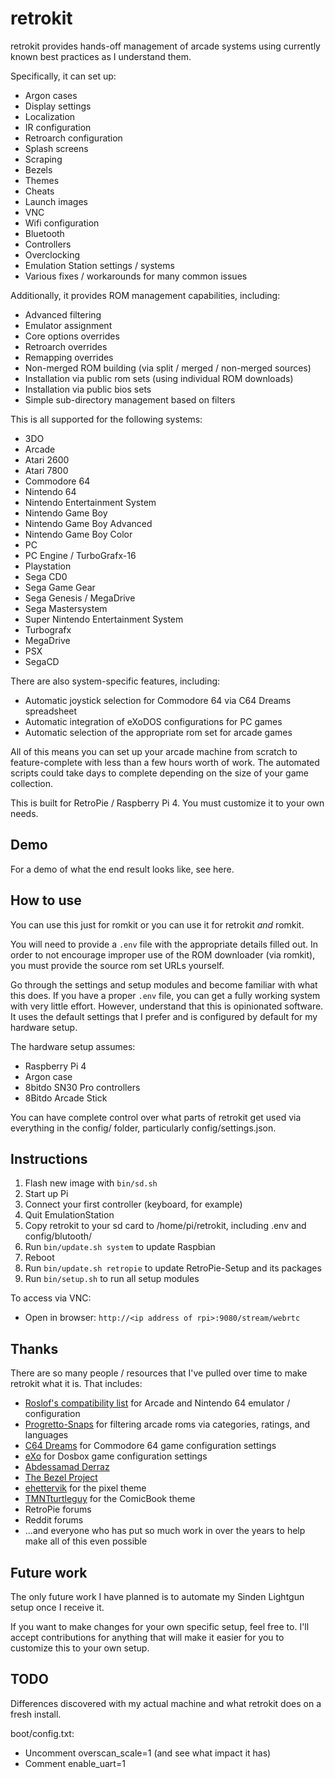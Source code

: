 # retrokit

retrokit provides hands-off management of arcade systems using currently known best
practices as I understand them.

Specifically, it can set up:

* Argon cases
* Display settings
* Localization
* IR configuration
* Retroarch configuration
* Splash screens
* Scraping
* Bezels
* Themes
* Cheats
* Launch images
* VNC
* Wifi configuration
* Bluetooth
* Controllers
* Overclocking
* Emulation Station settings / systems
* Various fixes / workarounds for many common issues

Additionally, it provides ROM management capabilities, including:

* Advanced filtering
* Emulator assignment
* Core options overrides
* Retroarch overrides
* Remapping overrides
* Non-merged ROM building (via split / merged / non-merged sources)
* Installation via public rom sets (using individual ROM downloads)
* Installation via public bios sets
* Simple sub-directory management based on filters

This is all supported for the following systems:

* 3DO
* Arcade
* Atari 2600
* Atari 7800
* Commodore 64
* Nintendo 64
* Nintendo Entertainment System
* Nintendo Game Boy
* Nintendo Game Boy Advanced
* Nintendo Game Boy Color
* PC
* PC Engine / TurboGrafx-16
* Playstation
* Sega CD0
* Sega Game Gear
* Sega Genesis / MegaDrive
* Sega Mastersystem
* Super Nintendo Entertainment System
* Turbografx
* MegaDrive
* PSX
* SegaCD

There are also system-specific features, including:

* Automatic joystick selection for Commodore 64 via C64 Dreams spreadsheet
* Automatic integration of eXoDOS configurations for PC games
* Automatic selection of the appropriate rom set for arcade games

All of this means you can set up your arcade machine from scratch to feature-complete
with less than a few hours worth of work.  The automated scripts could take
days to complete depending on the size of your game collection.

This is built for RetroPie / Raspberry Pi 4.  You must customize it to your
own needs.

## Demo

For a demo of what the end result looks like, see here.

## How to use

You can use this just for romkit or you can use it for retrokit *and* romkit.

You will need to provide a `.env` file with the appropriate details filled out.
In order to not encourage improper use of the ROM downloader (via romkit), you
must provide the source rom set URLs yourself.

Go through the settings and setup modules and become familiar with what this does.
If you have a proper `.env` file, you can get a fully working system with very
little effort.  However, understand that this is opinionated software.  It uses
the default settings that I prefer and is configured by default for my hardware
setup.

The hardware setup assumes:

* Raspberry Pi 4
* Argon case
* 8bitdo SN30 Pro controllers
* 8Bitdo Arcade Stick

You can have complete control over what parts of retrokit get used via everything
in the config/ folder, particularly config/settings.json.

## Instructions

1. Flash new image with `bin/sd.sh`
1. Start up Pi
1. Connect your first controller (keyboard, for example)
1. Quit EmulationStation
1. Copy retrokit to your sd card to /home/pi/retrokit, including .env and config/blutooth/
1. Run `bin/update.sh system` to update Raspbian
1. Reboot
1. Run `bin/update.sh retropie` to update RetroPie-Setup and its packages
1. Run `bin/setup.sh` to run all setup modules

To access via VNC:

* Open in browser: `http://<ip address of rpi>:9080/stream/webrtc`

## Thanks

There are so many people / resources that I've pulled over time to make
retrokit what it is.  That includes:

* [Roslof's compatibility list](https://docs.google.com/spreadsheets/d/1Rq4shU1RUSdcc7cTVWeORMD-mcO6BwXwQ7TGw8f5_zw/edit#gid=1985896929) for Arcade and Nintendo 64 emulator / configuration
* [Progretto-Snaps](https://www.progettosnaps.net/) for filtering arcade roms via categories, ratings, and languages
* [C64 Dreams](https://www.zombs-lair.com/c64-dreams) for Commodore 64 game configuration settings
* [eXo](https://***REMOVED***) for Dosbox game configuration settings
* [Abdessamad Derraz](https://github.com/Abdess)
* [The Bezel Project](https://github.com/thebezelproject)
* [ehettervik](https://github.com/ehettervik) for the pixel theme
* [TMNTturtleguy](https://github.com/TMNTturtleguy) for the ComicBook theme
* RetroPie forums
* Reddit forums
* ...and everyone who has put so much work in over the years to help make all of this even possible

## Future work

The only future work I have planned is to automate my Sinden Lightgun setup once I
receive it.

If you want to make changes for your own specific setup, feel free to.  I'll accept
contributions for anything that will make it easier for you to customize this to your
own setup.

## TODO

Differences discovered with my actual machine and what retrokit does on a fresh install.

boot/config.txt:

* Uncomment overscan_scale=1 (and see what impact it has)
* Comment enable_uart=1
